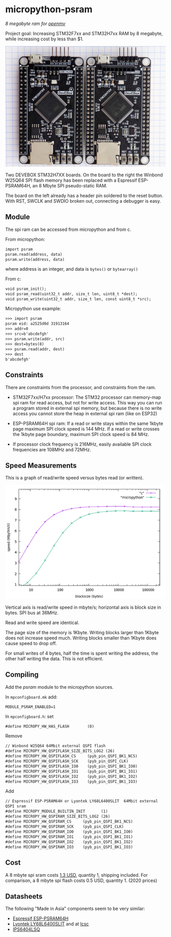 # micropython-psram
*8 megabyte ram for [openmv](http://openmv.io/)*

Project goal: Increasing STM32F7xx and STM32H7xx RAM by 8 megabyte, while increasing cost by less than $1.

[![psram mod](doc/psram_mod.jpg  "psram mod")](doc/psram_mod.jpg)

Two DEVEBOX STM32H7XX boards. On the board to the right the Winbond W25Q64 SPI flash memory has been replaced with a Espressif ESP-PSRAM64H, an 8 Mbyte SPI pseudo-static RAM.

The board on the left already has a header pin soldered to the reset button. With RST, SWCLK and SWDIO broken out, connecting a debugger is easy. 

## Module
The spi ram can be accessed from micropython and from c.

From micropython:

```
import psram
psram.read(address, data)
psram.write(address, data)
```

where address is an integer, and data is `bytes()` or `bytearray()`

From c:

```
void psram_init();
void psram_read(uint32_t addr, size_t len, uint8_t *dest);
void psram_write(uint32_t addr, size_t len, const uint8_t *src);
```
Micropython use example:

```
>>> import psram
psram eid: a2525d0d 31913164
>>> addr=0
>>> src=b'abcdefgh'
>>> psram.write(addr, src)
>>> dest=bytes(8)
>>> psram.read(addr, dest)
>>> dest
b'abcdefgh'
```


## Constraints

There are constraints from the processor, and constraints from the ram.

- STM32F7xx/H7xx processor: The STM32 processor can memory-map spi ram for read access, but not for write access. This way you can run a program stored in external spi memory, but because there is no write access you cannot store the heap in external spi ram (like on ESP32)

- ESP-PSRAM64H spi ram: If a read or write stays within the same 1kbyte page maximum SPI clock speed is 144 MHz. If a read or write crosses the 1kbyte page boundary, maximum SPI clock speed is 84 MHz.

- If processor clock frequency is 216MHz, easily available SPI clock frequencies are 108MHz and 72MHz.

## Speed Measurements

This is a graph of read/write speed versus bytes read (or written).

![](doc/speed.png) 

Vertical axis is read/write speed in mbyte/s; horizontal axis is block size in bytes. SPI bus at 36MHz.

Read and write speed are identical.

The page size of the memory is 1Kbyte. Writing blocks larger than 1Kbyte does not increase speed much. Writing blocks smaller than 1Kbyte does cause speed to drop off.

For small writes of 4 bytes, half the time is spent writing the address, the other half writing the data. This is not efficient.

## Compiling

Add the *psram* module to the micropython sources.

In `mpconfigboard.mk` add:
```
MODULE_PSRAM_ENABLED=1
```

In `mpconfigboard.h`: set 
```
#define MICROPY_HW_HAS_FLASH        (0)
```

Remove 
```
// Winbond W25Q64 64Mbit external QSPI flash
#define MICROPY_HW_QSPIFLASH_SIZE_BITS_LOG2 (26)
#define MICROPY_HW_QSPIFLASH_CS     (pyb_pin_QSPI_BK1_NCS)
#define MICROPY_HW_QSPIFLASH_SCK    (pyb_pin_QSPI_CLK)
#define MICROPY_HW_QSPIFLASH_IO0    (pyb_pin_QSPI_BK1_IO0)
#define MICROPY_HW_QSPIFLASH_IO1    (pyb_pin_QSPI_BK1_IO1)
#define MICROPY_HW_QSPIFLASH_IO2    (pyb_pin_QSPI_BK1_IO2)
#define MICROPY_HW_QSPIFLASH_IO3    (pyb_pin_QSPI_BK1_IO3)
```

Add
```
// Espressif ESP-PSRAM64H or Lyontek LY68L6400SLIT  64Mbit external QSPI sram
#define MICROPY_MODULE_BUILTIN_INIT       (1)
#define MICROPY_HW_QSPIRAM_SIZE_BITS_LOG2 (26)
#define MICROPY_HW_QSPIRAM_CS     (pyb_pin_QSPI_BK1_NCS)
#define MICROPY_HW_QSPIRAM_SCK    (pyb_pin_QSPI_CLK)
#define MICROPY_HW_QSPIRAM_IO0    (pyb_pin_QSPI_BK1_IO0)
#define MICROPY_HW_QSPIRAM_IO1    (pyb_pin_QSPI_BK1_IO1)
#define MICROPY_HW_QSPIRAM_IO2    (pyb_pin_QSPI_BK1_IO2)
#define MICROPY_HW_QSPIRAM_IO3    (pyb_pin_QSPI_BK1_IO3)
```


## Cost

A 8 mbyte spi sram costs [1.3 USD](https://www.google.com/search?q=esp-psram64h+site%3A.aliexpress.com), quantity 1, shipping included. For comparison, a 8 mbyte spi flash costs  0.5 USD, quantity 1. (2020 prices)

## Datasheets
The following "Made in Asia" components seem to be very similar:

 - [Espressif ESP-PSRAM64H](doc/esp-psram64_esp-psram64h_datasheet_en.pdf)
 - [Lyontek LY68L6400SLIT](doc/LY68L6400SLIT.pdf) and at [lcsc](https://lcsc.com/product-detail/RAM_Lyontek-Inc-LY68L6400SLIT_C261881.html)
 - [IPS6404LSQ](doc/IPUS_64Mbit_SQPI_PSRAM.pdf)